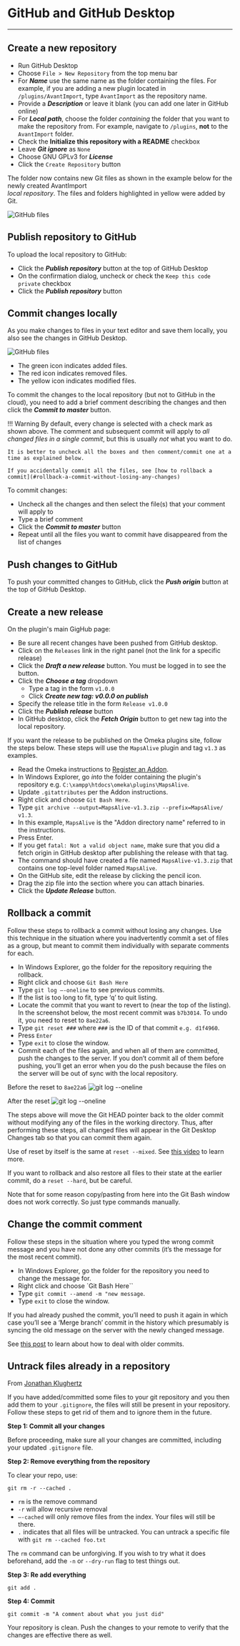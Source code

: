 # GitHub and GitHub Desktop

---

## Create a new repository

- Run GitHub Desktop
- Choose `File > New Repository` from the top menu bar
- For **_Name_** use the same name as the folder containing the files.
  For example, if you are adding a new plugin located in `/plugins/AvantImport`, type `AvantImport` as the repository name.
- Provide a **_Description_** or leave it blank (you can add one later in GitHub online)  
- For **_Local path_**, choose the folder *containing* the folder that you want to make the repository from. For example,
  navigate to `/plugins`, **not** to the `AvantImport` folder.
- Check the **Initialize this repository with a README** checkbox
- Leave **_Git ignore_** as `None`
- Choose GNU GPLv3 for **_License_**
- Click the `Create Repository` button

The folder now contains new Git files as shown in the example below for the newly created AvantImport  
*local repository*. The files and folders highlighted in yellow were added by Git.

![GitHub files](github-1.jpg)

## Publish repository to GitHub

To upload the local repository to GitHub:

- Click the **_Publish repository_** button at the top of GitHub Desktop
- On the confirmation dialog, uncheck or check the `Keep this code private` checkbox
- Click the **_Publish repository_** button

## Commit changes locally

As you make changes to files in your text editor and save them locally, you also see the changes in GitHub Desktop.

![GitHub files](github-2.jpg)

- The green icon indicates added files. 
- The red icon indicates removed files. 
- The yellow icon indicates modified files. 

To commit the changes to the local repository (but not to GitHub in the cloud), you need to add a brief
comment describing the changes and then click the **_Commit to master_** button.

!!! Warning
    By default, every change is selected with a check mark as shown above. The comment and subsequent commit
    will apply to *all changed files in a single commit*, but this is usually *not* what you
    want to do.

    It is better to uncheck all the boxes and then comment/commit one at a time as explained below.

    If you accidentally commit all the files, see [how to rollback a commit](#rollback-a-commit-without-losing-any-changes)

To commit changes:

- Uncheck all the changes and then select the file(s) that your comment will apply to
- Type a brief comment
- Click the **_Commit to master_** button
- Repeat until all the files you want to commit have disappeared from the list of changes

## Push changes to GitHub

To push your committed changes to GitHub, click the **_Push origin_** button at the top of GitHub Desktop.

## Create a new release
On the plugin's main GigHub page:

- Be sure all recent changes have been pushed from GitHub desktop.
- Click on the `Releases` link in the right panel (not the link for a specific release)
- Click the **_Draft a new release_** button. You must be logged in to see the button.
- Click the **_Choose a tag_** dropdown
    - Type a tag in the form `v1.0.0`
    - Click **_Create new tag: v0.0.0 on publish_**
- Specify the release title in the form `Release v1.0.0`
- Click the **_Publish release_** button
- In GitHub desktop, click the **_Fetch Origin_** button to get new tag into the local repository.

If you want the release to be published on the Omeka plugins site, follow the steps below. These steps will use the `MapsAlive`
plugin and tag `v1.3` as examples.

- Read the Omeka instructions to [Register an Addon](https://omeka.org/s/docs/developer/register_an_addon/).
- In Windows Explorer, go *into* the folder containing the plugin's repository e.g. `C:\xampp\htdocs\omeka\plugins\MapsAlive`.
- Update `.gitattributes` per the Addon instructions.
- Right click and choose `Git Bash Here`.
- Type `git archive --output=MapsAlive-v1.3.zip --prefix=MapsAlive/ v1.3`.
- In this example, `MapsAlive` is the "Addon directory name" referred to in the instructions.
- Press Enter.
- If you get `fatal: Not a valid object name`, make sure that you did a fetch origin in GitHub desktop after publishing the release with that tag.
- The command should have created a file named `MapsAlive-v1.3.zip` that contains one top-level folder named `MapsAlive`.
- On the GitHub site, edit the release by clicking the pencil icon.
- Drag the zip file into the section where you can attach binaries.
- Click the **_Update Release_** button.

## Rollback a commit

Follow these steps to rollback a commit without losing any changes. Use this technique in the situation where
you inadvertently commit a set of files as a group, but meant to commit them individually with separate comments for each.

- In Windows Explorer, go the folder for the repository requiring the rollback.
- Right click and choose `Git Bash Here`
- Type `git log –-oneline` to see previous commits.
- If the list is too long to fit, type ‘q’ to quit listing.
- Locate the commit that you want to revert to (near the top of the listing).
  In the screenshot below, the most recent commit was `b7b3014`. To undo it,
  you need to reset to `8ae22a6`.
- Type `git reset ###` where `###` is the ID of that commit `e.g. d1f4960`.
- Press `Enter`
- Type `exit` to close the window.
- Commit each of the files again, and when all of them are committed, push the changes to the server. If you don’t commit all of them before pushing, you’ll get an error when you do the push because the files on the server will be out of sync with the local repository.

Before the reset to `8ae22a6`
![git log --oneline](github-3.jpg)

After the reset
![git log --oneline](github-4.jpg)

The steps above will move the Git HEAD pointer back to the older commit without modifying any of the files in the working directory. Thus, after performing these steps, all changed files will appear in the Git Desktop Changes tab so that you can commit them again.

Use of reset by itself is the same at `reset --mixed`. See [this video](https://www.youtube.com/watch?v=A3s8KxgDYRk) to learn more.

If you want to rollback and also restore all files to their state at the earlier commit, do a
 `reset --hard`, but be careful.

Note that for some reason copy/pasting from here into the Git Bash window does not work correctly. So just type commands manually.

## Change the commit comment

Follow these steps in the situation where you typed the wrong commit message and you have not done any other commits (it’s the message for the most recent commit).

- In Windows Explorer, go the folder for the repository you need to change the message for.
- Right click and choose `Git Bash Here``
- Type `git commit --amend -m "new message`.
- Type `exit` to close the window.

If you had already pushed the commit, you’ll need to push it again in which case you’ll see a ‘Merge branch’ commit in the history which presumably is syncing the old message on the server with the newly changed message.

See [this post](https://gist.github.com/nepsilon/156387acf9e1e72d48fa35c4fabef0b4) to learn about how to deal with older commits.


## Untrack files already in a repository

From [Jonathan Klughertz](http://www.codeblocq.com/2016/01/Untrack-files-already-added-to-git-repository-based-on-gitignore/)

If you have added/committed some files to your git repository and you then add them to your `.gitignore`, the files will still be present in your repository. Follow these steps to get rid of them and to ignore them in the future.

**Step 1: Commit all your changes**

Before proceeding, make sure all your changes are committed, including your updated `.gitignore` file.

**Step 2: Remove everything from the repository**

To clear your repo, use:

```
git rm -r --cached .
```

- `rm` is the remove command
- `-r` will allow recursive removal
- `–-cached` will only remove files from the index. Your files will still be there.
- `.` indicates that all files will be untracked. You can untrack a specific file with `git rm --cached foo.txt`

The `rm` command can be unforgiving. If you wish to try what it does beforehand, add the `-n` or `--dry-run` flag to test things out.

**Step 3: Re add everything**

```
git add .
```

**Step 4: Commit**

```
git commit -m "A comment about what you just did"
```

Your repository is clean. Push the changes to your remote to verify that the changes are effective there as well.

